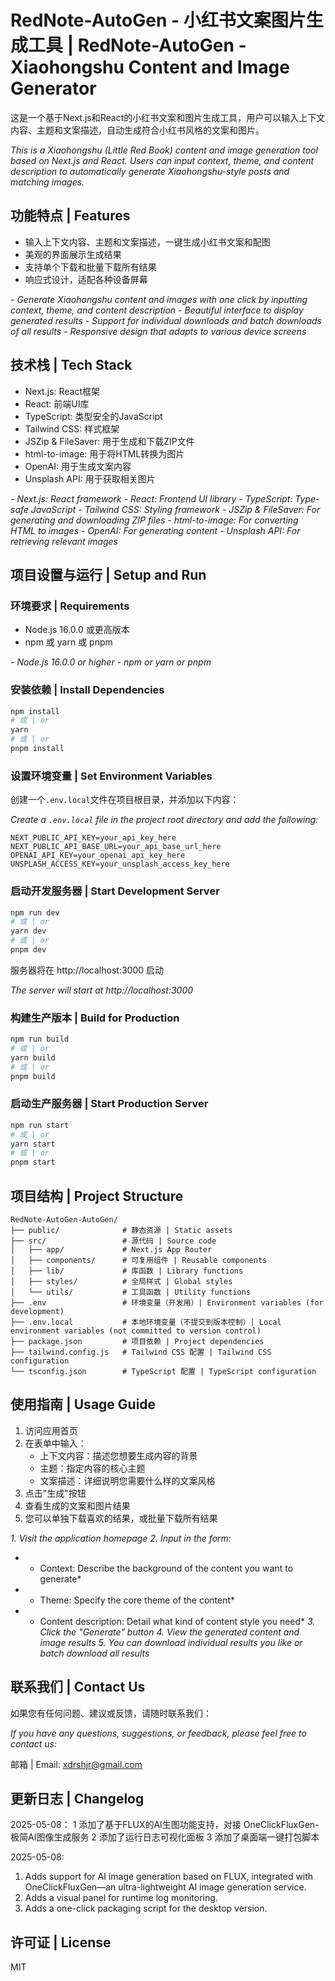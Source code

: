 # RedNote-AutoGen - 小红书文案图片生成工具 | RedNote-AutoGen - Xiaohongshu Content and Image Generator

这是一个基于Next.js和React的小红书文案和图片生成工具，用户可以输入上下文内容、主题和文案描述，自动生成符合小红书风格的文案和图片。

*This is a Xiaohongshu (Little Red Book) content and image generation tool based on Next.js and React. Users can input context, theme, and content description to automatically generate Xiaohongshu-style posts and matching images.*

## 功能特点 | Features

- 输入上下文内容、主题和文案描述，一键生成小红书文案和配图
- 美观的界面展示生成结果
- 支持单个下载和批量下载所有结果
- 响应式设计，适配各种设备屏幕

*- Generate Xiaohongshu content and images with one click by inputting context, theme, and content description*
*- Beautiful interface to display generated results*
*- Support for individual downloads and batch downloads of all results*
*- Responsive design that adapts to various device screens*

## 技术栈 | Tech Stack

- Next.js: React框架
- React: 前端UI库
- TypeScript: 类型安全的JavaScript
- Tailwind CSS: 样式框架
- JSZip & FileSaver: 用于生成和下载ZIP文件
- html-to-image: 用于将HTML转换为图片
- OpenAI: 用于生成文案内容
- Unsplash API: 用于获取相关图片

*- Next.js: React framework*
*- React: Frontend UI library*
*- TypeScript: Type-safe JavaScript*
*- Tailwind CSS: Styling framework*
*- JSZip & FileSaver: For generating and downloading ZIP files*
*- html-to-image: For converting HTML to images*
*- OpenAI: For generating content*
*- Unsplash API: For retrieving relevant images*

## 项目设置与运行 | Setup and Run

### 环境要求 | Requirements

- Node.js 16.0.0 或更高版本
- npm 或 yarn 或 pnpm

*- Node.js 16.0.0 or higher*
*- npm or yarn or pnpm*

### 安装依赖 | Install Dependencies

```bash
npm install
# 或 | or
yarn
# 或 | or
pnpm install
```

### 设置环境变量 | Set Environment Variables

创建一个`.env.local`文件在项目根目录，并添加以下内容：

*Create a `.env.local` file in the project root directory and add the following:*

```
NEXT_PUBLIC_API_KEY=your_api_key_here
NEXT_PUBLIC_API_BASE_URL=your_api_base_url_here
OPENAI_API_KEY=your_openai_api_key_here
UNSPLASH_ACCESS_KEY=your_unsplash_access_key_here
```

### 启动开发服务器 | Start Development Server

```bash
npm run dev
# 或 | or
yarn dev
# 或 | or
pnpm dev
```

服务器将在 http://localhost:3000 启动

*The server will start at http://localhost:3000*

### 构建生产版本 | Build for Production

```bash
npm run build
# 或 | or
yarn build
# 或 | or
pnpm build
```

### 启动生产服务器 | Start Production Server

```bash
npm run start
# 或 | or
yarn start
# 或 | or
pnpm start
```

## 项目结构 | Project Structure

```
RedNote-AutoGen-AutoGen/
├── public/              # 静态资源 | Static assets
├── src/                 # 源代码 | Source code
│   ├── app/             # Next.js App Router
│   ├── components/      # 可复用组件 | Reusable components
│   ├── lib/             # 库函数 | Library functions
│   ├── styles/          # 全局样式 | Global styles
│   └── utils/           # 工具函数 | Utility functions
├── .env                 # 环境变量（开发用）| Environment variables (for development)
├── .env.local           # 本地环境变量（不提交到版本控制）| Local environment variables (not committed to version control)
├── package.json         # 项目依赖 | Project dependencies
├── tailwind.config.js   # Tailwind CSS 配置 | Tailwind CSS configuration
└── tsconfig.json        # TypeScript 配置 | TypeScript configuration
```

## 使用指南 | Usage Guide

1. 访问应用首页
2. 在表单中输入：
   - 上下文内容：描述您想要生成内容的背景
   - 主题：指定内容的核心主题
   - 文案描述：详细说明您需要什么样的文案风格
3. 点击"生成"按钮
4. 查看生成的文案和图片结果
5. 您可以单独下载喜欢的结果，或批量下载所有结果

*1. Visit the application homepage*
*2. Input in the form:*
*   - Context: Describe the background of the content you want to generate*
*   - Theme: Specify the core theme of the content*
*   - Content description: Detail what kind of content style you need*
*3. Click the "Generate" button*
*4. View the generated content and image results*
*5. You can download individual results you like or batch download all results*

## 联系我们 | Contact Us

如果您有任何问题、建议或反馈，请随时联系我们：

*If you have any questions, suggestions, or feedback, please feel free to contact us:*

邮箱 | Email: xdrshjr@gmail.com


## 更新日志 | Changelog  

2025-05-08：
1 添加了基于FLUX的AI生图功能支持，对接 OneClickFluxGen-极简AI图像生成服务
2 添加了运行日志可视化面板
3 添加了桌面端一键打包脚本

2025-05-08:  
1. Adds support for AI image generation based on FLUX, integrated with OneClickFluxGen—an ultra-lightweight AI image generation service.  
2. Adds a visual panel for runtime log monitoring.  
3. Adds a one-click packaging script for the desktop version.

## 许可证 | License

MIT
